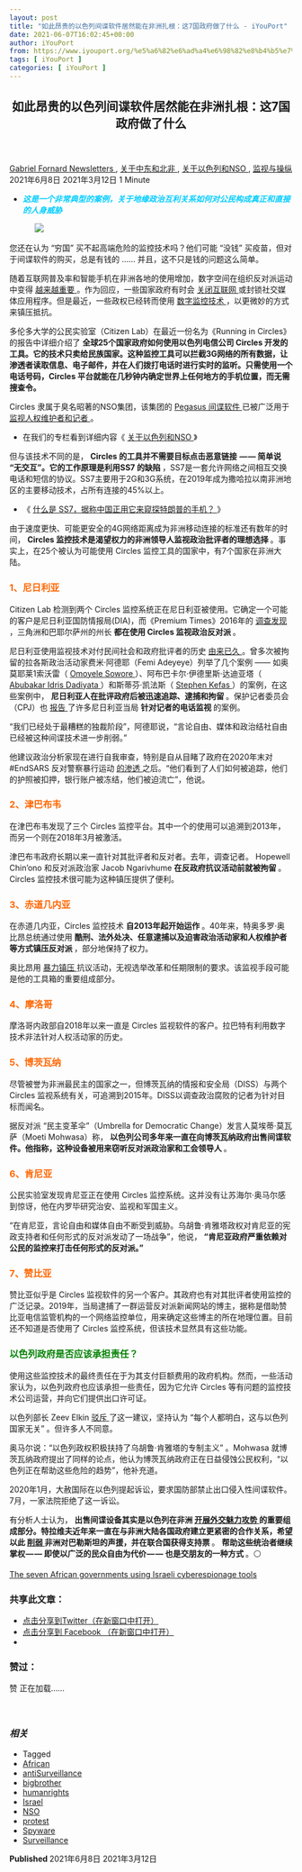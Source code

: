 ```yaml
---
layout: post
title: "如此昂贵的以色列间谍软件居然能在非洲扎根：这7国政府做了什么 - iYouPort"
date: 2021-06-07T16:02:45+00:00
author: iYouPort
from: https://www.iyouport.org/%e5%a6%82%e6%ad%a4%e6%98%82%e8%b4%b5%e7%9a%84%e4%bb%a5%e8%89%b2%e5%88%97%e9%97%b4%e8%b0%8d%e8%bd%af%e4%bb%b6%e5%b1%85%e7%84%b6%e8%83%bd%e5%9c%a8%e9%9d%9e%e6%b4%b2%e6%89%8e%e6%a0%b9%ef%bc%9a%e8%bf%997/
tags: [ iYouPort ]
categories: [ iYouPort ]
---
```


<article class="post-16227 post type-post status-publish format-standard has-post-thumbnail hentry category-newsletters category-58 category-nso category-20 tag-african tag-antisurveillance tag-bigbrother tag-humanrights tag-israel tag-nso tag-protest tag-spyware tag-surveillance" id="post-16227">
 <header class="entry-header">
  <h1 class="entry-title">
   如此昂贵的以色列间谍软件居然能在非洲扎根：这7国政府做了什么
  </h1>
 </header>
 <div class="entry-meta">
  <span class="byline">
   <a href="https://www.iyouport.org/author/gabrielfornard/" rel="author" title="由Gabriel Fornard发布">
    Gabriel Fornard
   </a>
  </span>
  <span class="cat-links">
   <a href="https://www.iyouport.org/category/newsletters/" rel="category tag">
    Newsletters
   </a>
   ,
   <a href="https://www.iyouport.org/category/%e5%85%b3%e4%ba%8e%e4%b8%ad%e4%b8%9c%e5%92%8c%e5%8c%97%e9%9d%9e/" rel="category tag">
    关于中东和北非
   </a>
   ,
   <a href="https://www.iyouport.org/category/%e5%85%b3%e4%ba%8e%e4%bb%a5%e8%89%b2%e5%88%97%e5%92%8cnso/" rel="category tag">
    关于以色列和NSO
   </a>
   ,
   <a href="https://www.iyouport.org/category/%e7%9b%91%e8%a7%86%e4%b8%8e%e6%93%8d%e7%ba%b5/" rel="category tag">
    监视与操纵
   </a>
  </span>
  <span class="published-on">
   <time class="entry-date published" datetime="2021-06-08T00:02:45+08:00">
    2021年6月8日
   </time>
   <time class="updated" datetime="2021-03-12T02:11:32+08:00">
    2021年3月12日
   </time>
  </span>
  <span class="word-count">
   1 Minute
  </span>
 </div>
 <div class="entry-content">
  <ul>
   <li class="graf graf--p">
    <span style="color: #00ccff;">
     <em>
      <strong>
       这是一个非常典型的案例，关于地缘政治互利关系如何对公民构成真正和直接的人身威胁
      </strong>
     </em>
    </span>
   </li>
  </ul>
  <figure class="graf graf--figure">
   <img class="graf-image aligncenter jetpack-lazy-image" data-height="942" data-image-id="1*eek9V0M1-jLN3udQCPm0Rw.png" data-lazy-src="https://i2.wp.com/cdn-images-1.medium.com/max/1067/1*eek9V0M1-jLN3udQCPm0Rw.png?w=1100&amp;is-pending-load=1#038;ssl=1" data-recalc-dims="1" data-width="1456" src="https://i2.wp.com/cdn-images-1.medium.com/max/1067/1*eek9V0M1-jLN3udQCPm0Rw.png?w=1100&amp;ssl=1" srcset="data:image/gif;base64,R0lGODlhAQABAIAAAAAAAP///yH5BAEAAAAALAAAAAABAAEAAAIBRAA7"/>
   <noscript>
    <img class="graf-image aligncenter" data-height="942" data-image-id="1*eek9V0M1-jLN3udQCPm0Rw.png" data-recalc-dims="1" data-width="1456" src="https://i2.wp.com/cdn-images-1.medium.com/max/1067/1*eek9V0M1-jLN3udQCPm0Rw.png?w=1100&amp;ssl=1"/>
   </noscript>
  </figure>
  <p class="graf graf--p">
   您还在认为 “穷国” 买不起高端危险的监控技术吗？他们可能 “没钱” 买疫苗，但对于间谍软件的购买，总是有钱的 …… 并且，这不只是钱的问题这么简单。
  </p>
  <p class="graf graf--p">
   随着互联网普及率和智能手机在非洲各地的使用增加，数字空间在组织反对派运动中变得
   <a class="markup--anchor markup--p-anchor" data-href="https://www.iyouport.org/%e6%93%8d%e7%ba%b5%e4%b8%8d%e7%a1%ae%e5%ae%9a%e6%80%a7%ef%bc%9a%e7%bd%91%e7%bb%9c%e5%ae%89%e5%85%a8-%e7%9a%84%e6%94%bf%e6%b2%bb/" href="https://www.iyouport.org/%e6%93%8d%e7%ba%b5%e4%b8%8d%e7%a1%ae%e5%ae%9a%e6%80%a7%ef%bc%9a%e7%bd%91%e7%bb%9c%e5%ae%89%e5%85%a8-%e7%9a%84%e6%94%bf%e6%b2%bb/" rel="noopener" target="_blank">
    越来越重要
   </a>
   。作为回应，一些国家政府有时会
   <a class="markup--anchor markup--p-anchor" data-href="https://www.iyouport.org/%e5%a6%82%e4%bd%95%e5%9c%a8%e6%b2%a1%e6%9c%89%e4%ba%92%e8%81%94%e7%bd%91%e6%88%96%e8%ae%a1%e7%ae%97%e6%9c%ba%e7%9a%84%e6%83%85%e5%86%b5%e4%b8%8b%e5%a4%87%e4%bb%bd%e6%89%8b%e6%9c%ba%e4%b8%ad%e7%9a%84/" href="https://www.iyouport.org/%e5%a6%82%e4%bd%95%e5%9c%a8%e6%b2%a1%e6%9c%89%e4%ba%92%e8%81%94%e7%bd%91%e6%88%96%e8%ae%a1%e7%ae%97%e6%9c%ba%e7%9a%84%e6%83%85%e5%86%b5%e4%b8%8b%e5%a4%87%e4%bb%bd%e6%89%8b%e6%9c%ba%e4%b8%ad%e7%9a%84/" rel="noopener" target="_blank">
    关闭互联网
   </a>
   或封锁社交媒体应用程序。但是最近，一些政权已经转而使用
   <a class="markup--anchor markup--p-anchor" data-href="https://www.iyouport.org/%e5%a4%a7%e8%a7%84%e6%a8%a1%e7%bd%91%e7%bb%9c%e9%92%93%e9%b1%bc%e3%80%81%e7%9b%91%e8%a7%86%e5%92%8c%e5%9c%a8%e7%ba%bf%e6%94%bb%e5%87%bb%e6%88%90%e4%b8%ba%e6%b4%bb%e5%8a%a8%e5%ae%b6%e4%b8%8d%e5%be%97-2/" href="https://www.iyouport.org/%e5%a4%a7%e8%a7%84%e6%a8%a1%e7%bd%91%e7%bb%9c%e9%92%93%e9%b1%bc%e3%80%81%e7%9b%91%e8%a7%86%e5%92%8c%e5%9c%a8%e7%ba%bf%e6%94%bb%e5%87%bb%e6%88%90%e4%b8%ba%e6%b4%bb%e5%8a%a8%e5%ae%b6%e4%b8%8d%e5%be%97-2/" rel="noopener" target="_blank">
    数字监控技术
   </a>
   ，以更微妙的方式来镇压抵抗。
  </p>
  <p class="graf graf--p">
   多伦多大学的公民实验室（Citizen Lab）在最近一份名为《Running in Circles》的报告中详细介绍了
   <strong class="markup--strong markup--p-strong">
    全球25个国家政府如何使用以色列电信公司 Circles 开发的工具。它的技术只卖给民族国家。这种监控工具可以拦截3G网络的所有数据，让渗透者读取信息、电子邮件，并在人们拨打电话时进行实时的监听。只需使用一个电话号码，Circles 平台就能在几秒钟内确定世界上任何地方的手机位置，而无需搜查令。
   </strong>
  </p>
  <p class="graf graf--p">
   Circles 隶属于臭名昭著的NSO集团，该集团的
   <a class="markup--anchor markup--p-anchor" data-href="https://www.patreon.com/posts/quan-shi-jie-zui-38139678" href="https://www.patreon.com/posts/quan-shi-jie-zui-38139678" rel="noopener" target="_blank">
    Pegasus 间谍软件
   </a>
   已被广泛用于
   <a class="markup--anchor markup--p-anchor" data-href="https://www.iyouport.org/report%ef%bc%9a%e4%bb%a5%e8%89%b2%e5%88%97-nso-%e7%94%9f%e4%ba%a7%e7%9a%84%e9%97%b4%e8%b0%8d%e8%bd%af%e4%bb%b6-pegasus-%e5%9c%a845%e4%b8%aa%e5%9b%bd%e5%ae%b6%e8%a2%ab%e7%94%a8%e4%ba%8e%e7%9b%91/" href="https://www.iyouport.org/report%ef%bc%9a%e4%bb%a5%e8%89%b2%e5%88%97-nso-%e7%94%9f%e4%ba%a7%e7%9a%84%e9%97%b4%e8%b0%8d%e8%bd%af%e4%bb%b6-pegasus-%e5%9c%a845%e4%b8%aa%e5%9b%bd%e5%ae%b6%e8%a2%ab%e7%94%a8%e4%ba%8e%e7%9b%91/" rel="noopener" target="_blank">
    监视人权维护者和记者
   </a>
   。
  </p>
  <ul class="postList">
   <li class="graf graf--li">
    在我们的专栏看到详细内容《
    <a class="markup--anchor markup--li-anchor" data-href="https://www.iyouport.org/category/%e5%85%b3%e4%ba%8e%e4%bb%a5%e8%89%b2%e5%88%97%e5%92%8cnso/" href="https://www.iyouport.org/category/%e5%85%b3%e4%ba%8e%e4%bb%a5%e8%89%b2%e5%88%97%e5%92%8cnso/" rel="noopener" target="_blank">
     关于以色列和NSO
    </a>
    》
   </li>
  </ul>
  <p class="graf graf--p">
   但与该技术不同的是，
   <strong class="markup--strong markup--p-strong">
    Circles 的工具并不需要目标点击恶意链接  — — 简单说 “无交互”。它的工作原理是利用SS7 的缺陷
   </strong>
   ，SS7是一套允许网络之间相互交换电话和短信的协议。SS7主要用于2G和3G系统，在2019年成为撒哈拉以南非洲地区的主要移动技术，占所有连接的45%以上。
  </p>
  <ul class="postList">
   <li class="graf graf--li">
    《
    <a class="markup--anchor markup--li-anchor" data-href="https://www.iyouport.org/%e4%bb%80%e4%b9%88%e6%98%af-ss7%ef%bc%8c%e6%8d%ae%e7%a7%b0%e4%b8%ad%e5%9b%bd%e6%ad%a3%e7%94%a8%e5%ae%83%e6%9d%a5%e7%aa%a5%e6%8e%a2%e7%89%b9%e6%9c%97%e6%99%ae%e7%9a%84%e6%89%8b%e6%9c%ba%ef%bc%9f/" href="https://www.iyouport.org/%e4%bb%80%e4%b9%88%e6%98%af-ss7%ef%bc%8c%e6%8d%ae%e7%a7%b0%e4%b8%ad%e5%9b%bd%e6%ad%a3%e7%94%a8%e5%ae%83%e6%9d%a5%e7%aa%a5%e6%8e%a2%e7%89%b9%e6%9c%97%e6%99%ae%e7%9a%84%e6%89%8b%e6%9c%ba%ef%bc%9f/" rel="noopener" target="_blank">
     什么是 SS7，据称中国正用它来窥探特朗普的手机？
    </a>
    》
   </li>
  </ul>
  <p class="graf graf--p">
   由于速度更快、可能更安全的4G网络距离成为非洲移动连接的标准还有数年的时间，
   <strong class="markup--strong markup--p-strong">
    Circles 监控技术是渴望权力的非洲领导人监视政治批评者的理想选择
   </strong>
   。事实上，在25个被认为可能使用 Circles 监控工具的国家中，有7个国家在非洲大陆。
  </p>
  <h3 class="graf graf--p">
   <span style="color: #ff6600;">
    <strong class="markup--strong markup--p-strong">
     1、尼日利亚
    </strong>
   </span>
  </h3>
  <p class="graf graf--p">
   Citizen Lab 检测到两个 Circles 监控系统正在尼日利亚被使用。它确定一个可能的客户是尼日利亚国防情报局(DIA)，而《Premium Times》2016年的
   <a class="markup--anchor markup--p-anchor" data-href="https://www.premiumtimesng.com/investigationspecial-reports/204987-investigation-governors-dickson-okowa-spend-billions-high-tech-spying-opponents-others.html" href="https://www.premiumtimesng.com/investigationspecial-reports/204987-investigation-governors-dickson-okowa-spend-billions-high-tech-spying-opponents-others.html" rel="noopener" target="_blank">
    调查发现
   </a>
   ，三角洲和巴耶尔萨州的州长
   <strong class="markup--strong markup--p-strong">
    都在使用 Circles 监视政治反对派
   </strong>
   。
  </p>
  <p class="graf graf--p">
   尼日利亚使用监视技术对付民间社会和政府批评者的历史
   <a class="markup--anchor markup--p-anchor" data-href="https://www.frontlinedefenders.org/en/statement-report/upr-submission-nigeria-2018" href="https://www.frontlinedefenders.org/en/statement-report/upr-submission-nigeria-2018" rel="noopener" target="_blank">
    由来已久
   </a>
   。曾多次被拘留的拉各斯政治活动家费米·阿德耶（Femi Adeyeye）列举了几个案例 —— 如奥莫耶莱1索沃雷（
   <a class="markup--anchor markup--p-anchor" data-href="https://www.news24.com/news24/africa/news/nigerian-authorities-arrest-severely-beat-journalist-and-opposition-leader-omoyele-sowore-20210104" href="https://www.news24.com/news24/africa/news/nigerian-authorities-arrest-severely-beat-journalist-and-opposition-leader-omoyele-sowore-20210104" rel="noopener" target="_blank">
    Omoyele Sowore
   </a>
   ）、阿布巴卡尔·伊德里斯·达迪亚塔（
   <a class="markup--anchor markup--p-anchor" data-href="https://globalvoices.org/2020/09/02/nigerias-abubakar-idris-dadiyata-still-missing-one-year-after-abduction/" href="https://globalvoices.org/2020/09/02/nigerias-abubakar-idris-dadiyata-still-missing-one-year-after-abduction/" rel="noopener" target="_blank">
    Abubakar Idris Dadiyata
   </a>
   ）和斯蒂芬·凯法斯（
   <a class="markup--anchor markup--p-anchor" data-href="http://saharareporters.com/2019/05/08/breaking-police-arrest-kajuru-journalist-stephen-kefas-re-posting-article-facebook" href="http://saharareporters.com/2019/05/08/breaking-police-arrest-kajuru-journalist-stephen-kefas-re-posting-article-facebook" rel="noopener" target="_blank">
    Stephen Kefas
   </a>
   ）的案例，在这些案例中，
   <strong class="markup--strong markup--p-strong">
    尼日利亚人在批评政府后被迅速追踪、逮捕和拘留
   </strong>
   。保护记者委员会（CPJ）也
   <a class="markup--anchor markup--p-anchor" data-href="https://cpj.org/2020/02/nigeria-police-telecom-surveillance-lure-arrest-journalists/" href="https://cpj.org/2020/02/nigeria-police-telecom-surveillance-lure-arrest-journalists/" rel="noopener" target="_blank">
    报告
   </a>
   了许多尼日利亚当局
   <strong class="markup--strong markup--p-strong">
    针对记者的电话监视
   </strong>
   的案例。
  </p>
  <p class="graf graf--p graf--startsWithDoubleQuote">
   “我们已经处于最糟糕的独裁阶段”，阿德耶说，“言论自由、媒体和政治结社自由已经被这种间谍技术进一步削弱。”
  </p>
  <p class="graf graf--p">
   他建议政治分析家现在进行自我审查，特别是自从目睹了政府在2020年末对 #EndSARS 反对警察暴行运动
   <a class="markup--anchor markup--p-anchor" data-href="https://www.iyouport.org/%e8%ad%a6%e5%af%9f%e6%b8%97%e9%80%8f%e6%8a%97%e8%ae%ae%e8%bf%90%e5%8a%a8%e7%ae%80%e5%8f%b2/" href="https://www.iyouport.org/%e8%ad%a6%e5%af%9f%e6%b8%97%e9%80%8f%e6%8a%97%e8%ae%ae%e8%bf%90%e5%8a%a8%e7%ae%80%e5%8f%b2/" rel="noopener" target="_blank">
    的渗透
   </a>
   之后。“他们看到了人们如何被追踪，他们的护照被扣押，银行账户被冻结，他们被迫流亡”，他说。
  </p>
  <h3 class="graf graf--p">
   <span style="color: #ff6600;">
    <strong class="markup--strong markup--p-strong">
     2、津巴布韦
    </strong>
   </span>
  </h3>
  <p class="graf graf--p">
   在津巴布韦发现了三个 Circles 监控平台。其中一个的使用可以追溯到2013年，而另一个则在2018年3月被激活。
  </p>
  <p class="graf graf--p">
   津巴布韦政府长期以来一直针对其批评者和反对者。去年，调查记者。 Hopewell Chin’ono 和反对派政治家 Jacob Ngarivhume
   <strong class="markup--strong markup--p-strong">
    在反政府抗议活动前就被拘留
   </strong>
   。Circles 监控技术很可能为这种镇压提供了便利。
  </p>
  <h3 class="graf graf--p">
   <span style="color: #ff6600;">
    <strong class="markup--strong markup--p-strong">
     3、赤道几内亚
    </strong>
   </span>
  </h3>
  <p class="graf graf--p">
   在赤道几内亚，Circles 监控技术
   <strong class="markup--strong markup--p-strong">
    自2013年起开始运作
   </strong>
   。40年来，特奥多罗·奥比昂总统通过使用
   <strong class="markup--strong markup--p-strong">
    酷刑、法外处决、任意逮捕以及迫害政治活动家和人权维护者等方式镇压反对派
   </strong>
   ，部分地保持了权力。
  </p>
  <p class="graf graf--p">
   奥比昂用
   <a class="markup--anchor markup--p-anchor" data-href="https://www.iyouport.org/%e9%95%87%e5%8e%8b%e9%83%a8%e9%98%9f%e6%9c%80%e5%b8%b8%e7%94%a8%e5%93%aa%e4%ba%9b%e6%ad%a6%e5%99%a8%e5%af%b9%e4%bb%98%e6%8a%97%e8%ae%ae%e8%80%85%ef%bc%9f-%e6%a6%82%e8%a7%88/" href="https://www.iyouport.org/%e9%95%87%e5%8e%8b%e9%83%a8%e9%98%9f%e6%9c%80%e5%b8%b8%e7%94%a8%e5%93%aa%e4%ba%9b%e6%ad%a6%e5%99%a8%e5%af%b9%e4%bb%98%e6%8a%97%e8%ae%ae%e8%80%85%ef%bc%9f-%e6%a6%82%e8%a7%88/" rel="noopener" target="_blank">
    暴力镇压
   </a>
   抗议活动，无视选举改革和任期限制的要求。该监视手段可能是他的工具箱的重要组成部分。
  </p>
  <h3 class="graf graf--p">
   <span style="color: #ff6600;">
    <strong class="markup--strong markup--p-strong">
     4、摩洛哥
    </strong>
   </span>
  </h3>
  <p class="graf graf--p">
   摩洛哥内政部自2018年以来一直是 Circles 监视软件的客户。拉巴特有利用数字技术非法针对人权活动家的历史。
  </p>
  <h3 class="graf graf--p">
   <span style="color: #ff6600;">
    <strong class="markup--strong markup--p-strong">
     5、博茨瓦纳
    </strong>
   </span>
  </h3>
  <p class="graf graf--p">
   尽管被誉为非洲最民主的国家之一，但博茨瓦纳的情报和安全局（DISS）与两个 Circles 监视系统有关，可追溯到2015年。DISS以调查政治腐败的记者为针对目标而闻名。
  </p>
  <p class="graf graf--p">
   据反对派 “民主变革伞”（Umbrella for Democratic Change）发言人莫埃蒂·莫瓦萨（Moeti Mohwasa）称，
   <strong class="markup--strong markup--p-strong">
    以色列公司多年来一直在向博茨瓦纳政府出售间谍软件。他指称，这种设备被用来窃听反对派政治家和工会领导人
   </strong>
   。
  </p>
  <h3 class="graf graf--p">
   <span style="color: #ff6600;">
    <strong class="markup--strong markup--p-strong">
     6、肯尼亚
    </strong>
   </span>
  </h3>
  <p class="graf graf--p">
   公民实验室发现肯尼亚正在使用 Circles 监控系统。这并没有让苏海尔·奥马尔感到惊讶，他在内罗毕研究治安、监视和军国主义。
  </p>
  <p class="graf graf--p graf--startsWithDoubleQuote">
   “在肯尼亚，言论自由和媒体自由不断受到威胁。乌胡鲁·肯雅塔政权对肯尼亚的宪政支持者和任何形式的反对派发动了一场战争”，他说，
   <strong class="markup--strong markup--p-strong">
    “肯尼亚政府严重依赖对公民的监控来打击任何形式的反对派。”
   </strong>
  </p>
  <h3 class="graf graf--p">
   <span style="color: #ff6600;">
    <strong class="markup--strong markup--p-strong">
     7、赞比亚
    </strong>
   </span>
  </h3>
  <p class="graf graf--p">
   赞比亚似乎是 Circles 监视软件的另一个客户。其政府也有对其批评者使用监控的广泛记录。2019年，当局逮捕了一群运营反对派新闻网站的博主，据称是借助赞比亚电信监管机构的一个网络监控单位，用来确定这些博主的所在地理位置。目前还不知道是否使用了 Circles 监控系统，但该技术显然具有这些功能。
  </p>
  <h3 class="graf graf--p">
   <span style="color: #008000;">
    <strong class="markup--strong markup--p-strong">
     以色列政府是否应该承担责任？
    </strong>
   </span>
  </h3>
  <p class="graf graf--p">
   使用这些监控技术的最终责任在于为其支付巨额费用的政府机构。然而，一些活动家认为，以色列政府也应该承担一些责任，因为它允许 Circles 等有问题的监控技术公司运营，并向它们提供出口许可证。
  </p>
  <p class="graf graf--p">
   以色列部长 Zeev Elkin
   <a class="markup--anchor markup--p-anchor" data-href="https://www.jpost.com/breaking-news/zeev-elkin-no-israeli-government-involvement-in-alleged-nso-whatsapp-hack-606543" href="https://www.jpost.com/breaking-news/zeev-elkin-no-israeli-government-involvement-in-alleged-nso-whatsapp-hack-606543" rel="noopener" target="_blank">
    驳斥
   </a>
   了这一建议，坚持认为 “每个人都明白，这与以色列国家无关” 。但许多人不同意。
  </p>
  <p class="graf graf--p">
   奥马尔说：“以色列政权积极扶持了乌胡鲁·肯雅塔的专制主义” 。Mohwasa 就博茨瓦纳政府提出了同样的论点，他认为博茨瓦纳政府正在日益侵蚀公民权利，“以色列正在帮助这些危险的趋势”，他补充道。
  </p>
  <p class="graf graf--p">
   2020年1月，大赦国际在以色列提起诉讼，要求国防部禁止出口侵入性间谍软件。7月，一家法院拒绝了这一诉讼。
  </p>
  <p class="graf graf--p">
   有分析人士认为，
   <strong class="markup--strong markup--p-strong">
    出售间谍设备其实是以色列在非洲
   </strong>
   <a class="markup--anchor markup--p-anchor" data-href="https://africanarguments.org/2017/08/call-it-a-comeback-israels-grand-return-to-africa/" href="https://africanarguments.org/2017/08/call-it-a-comeback-israels-grand-return-to-africa/" rel="noopener" target="_blank">
    <strong class="markup--strong markup--p-strong">
     开展外交魅力攻势
    </strong>
   </a>
   <strong class="markup--strong markup--p-strong">
    的重要组成部分。特拉维夫近年来一直在与非洲大陆各国政府建立更紧密的合作关系，希望以此
   </strong>
   <a class="markup--anchor markup--p-anchor" data-href="https://www.africanindy.com/opinion/israels-scramble-for-africa-9919689" href="https://www.africanindy.com/opinion/israels-scramble-for-africa-9919689" rel="noopener" target="_blank">
    <strong class="markup--strong markup--p-strong">
     削弱
    </strong>
   </a>
   <strong class="markup--strong markup--p-strong">
    非洲对巴勒斯坦的声援，并在联合国获得支持票
   </strong>
   。
   <strong class="markup--strong markup--p-strong">
    帮助这些统治者继续掌权 — — 即使以广泛的民众自由为代价 — — 也是交朋友的一种方式
   </strong>
   。⚪️
  </p>
  <p class="graf graf--p">
   <a class="markup--anchor markup--p-anchor" data-href="https://africanarguments.org/2021/02/the-seven-african-governments-using-israeli-cyberespionage-tools/" href="https://africanarguments.org/2021/02/the-seven-african-governments-using-israeli-cyberespionage-tools/" rel="noopener" target="_blank">
    The seven African governments using Israeli cyberespionage tools
   </a>
  </p>
  <div id="atatags-1611829871-60bed3d219ef8">
  </div>
  <div class="sharedaddy sd-sharing-enabled">
   <div class="robots-nocontent sd-block sd-social sd-social-icon sd-sharing">
    <h3 class="sd-title">
     共享此文章：
    </h3>
    <div class="sd-content">
     <ul>
      <li class="share-twitter">
       <a class="share-twitter sd-button share-icon no-text" data-shared="sharing-twitter-16227" href="https://www.iyouport.org/%e5%a6%82%e6%ad%a4%e6%98%82%e8%b4%b5%e7%9a%84%e4%bb%a5%e8%89%b2%e5%88%97%e9%97%b4%e8%b0%8d%e8%bd%af%e4%bb%b6%e5%b1%85%e7%84%b6%e8%83%bd%e5%9c%a8%e9%9d%9e%e6%b4%b2%e6%89%8e%e6%a0%b9%ef%bc%9a%e8%bf%997/?share=twitter" rel="nofollow noopener noreferrer" target="_blank" title="点击分享到Twitter">
        <span>
        </span>
        <span class="sharing-screen-reader-text">
         点击分享到Twitter（在新窗口中打开）
        </span>
       </a>
      </li>
      <li class="share-facebook">
       <a class="share-facebook sd-button share-icon no-text" data-shared="sharing-facebook-16227" href="https://www.iyouport.org/%e5%a6%82%e6%ad%a4%e6%98%82%e8%b4%b5%e7%9a%84%e4%bb%a5%e8%89%b2%e5%88%97%e9%97%b4%e8%b0%8d%e8%bd%af%e4%bb%b6%e5%b1%85%e7%84%b6%e8%83%bd%e5%9c%a8%e9%9d%9e%e6%b4%b2%e6%89%8e%e6%a0%b9%ef%bc%9a%e8%bf%997/?share=facebook" rel="nofollow noopener noreferrer" target="_blank" title="点击分享到 Facebook ">
        <span>
        </span>
        <span class="sharing-screen-reader-text">
         点击分享到 Facebook （在新窗口中打开）
        </span>
       </a>
      </li>
      <li class="share-end">
      </li>
     </ul>
    </div>
   </div>
  </div>
  <div class="sharedaddy sd-block sd-like jetpack-likes-widget-wrapper jetpack-likes-widget-unloaded" data-name="like-post-frame-161182987-16227-60bed3d21a60c" data-src="https://widgets.wp.com/likes/#blog_id=161182987&amp;post_id=16227&amp;origin=www.iyouport.org&amp;obj_id=161182987-16227-60bed3d21a60c" id="like-post-wrapper-161182987-16227-60bed3d21a60c">
   <h3 class="sd-title">
    赞过：
   </h3>
   <div class="likes-widget-placeholder post-likes-widget-placeholder" style="height: 55px;">
    <span class="button">
     <span>
      赞
     </span>
    </span>
    <span class="loading">
     正在加载……
    </span>
   </div>
   <span class="sd-text-color">
   </span>
   <a class="sd-link-color">
   </a>
  </div>
  <div class="jp-relatedposts" id="jp-relatedposts">
   <h3 class="jp-relatedposts-headline">
    <em>
     相关
    </em>
   </h3>
  </div>
 </div>
 <div class="entry-footer">
  <ul class="post-tags light-text">
   <li>
    Tagged
   </li>
   <li>
    <a href="https://www.iyouport.org/tag/african/" rel="tag">
     African
    </a>
   </li>
   <li>
    <a href="https://www.iyouport.org/tag/antisurveillance/" rel="tag">
     antiSurveillance
    </a>
   </li>
   <li>
    <a href="https://www.iyouport.org/tag/bigbrother/" rel="tag">
     bigbrother
    </a>
   </li>
   <li>
    <a href="https://www.iyouport.org/tag/humanrights/" rel="tag">
     humanrights
    </a>
   </li>
   <li>
    <a href="https://www.iyouport.org/tag/israel/" rel="tag">
     Israel
    </a>
   </li>
   <li>
    <a href="https://www.iyouport.org/tag/nso/" rel="tag">
     NSO
    </a>
   </li>
   <li>
    <a href="https://www.iyouport.org/tag/protest/" rel="tag">
     protest
    </a>
   </li>
   <li>
    <a href="https://www.iyouport.org/tag/spyware/" rel="tag">
     Spyware
    </a>
   </li>
   <li>
    <a href="https://www.iyouport.org/tag/surveillance/" rel="tag">
     Surveillance
    </a>
   </li>
  </ul>
 </div>
 <div class="entry-author-wrapper">
  <div class="site-posted-on">
   <strong>
    Published
   </strong>
   <time class="entry-date published" datetime="2021-06-08T00:02:45+08:00">
    2021年6月8日
   </time>
   <time class="updated" datetime="2021-03-12T02:11:32+08:00">
    2021年3月12日
   </time>
  </div>
 </div>
</article>

